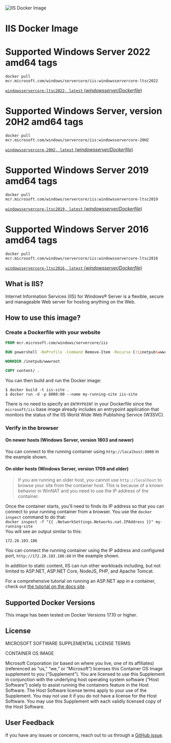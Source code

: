 ![IIS Docker Image](https://avatars2.githubusercontent.com/u/6154722?v=3&s=200)
# IIS Docker Image

# Supported Windows Server 2022 amd64 tags

 `docker pull mcr.microsoft.com/windows/servercore/iis:windowsservercore-ltsc2022`

 [`windowsservercore-ltsc2022, latest` (*windowsserver/Dockerfile*)](https://github.com/Microsoft/iis-docker/blob/main/windowsservercore-ltsc2022/Dockerfile)

# Supported Windows Server, version 20H2 amd64 tags

 `docker pull mcr.microsoft.com/windows/servercore/iis:windowsservercore-20H2`

 [`windowsservercore-20H2, latest` (*windowsserver/Dockerfile*)](https://github.com/Microsoft/iis-docker/blob/main/windowsservercore-20H2/Dockerfile)

# Supported Windows Server 2019 amd64 tags

 `docker pull mcr.microsoft.com/windows/servercore/iis:windowsservercore-ltsc2019`

 [`windowsservercore-ltsc2019, latest` (*windowsserver/Dockerfile*)](https://github.com/Microsoft/iis-docker/blob/main/windowsservercore-ltsc2019/Dockerfile)

# Supported Windows Server 2016 amd64 tags

 `docker pull mcr.microsoft.com/windows/servercore/iis:windowsservercore-ltsc2016`

 [`windowsservercore-ltsc2016, latest` (*windowsserver/Dockerfile*)](https://github.com/Microsoft/iis-docker/blob/main/windowsservercore-ltsc2016/Dockerfile)

## What is IIS?
Internet Information Services (IIS) for Windows® Server is a flexible, secure and manageable Web server for hosting anything on the Web.

## How to use this image?
### Create a Dockerfile with your website
```Dockerfile
FROM mcr.microsoft.com/windows/servercore/iis

RUN powershell -NoProfile -Command Remove-Item -Recurse C:\inetpub\wwwroot\*

WORKDIR /inetpub/wwwroot

COPY content/ .
```
You can then build and run the Docker image:
```
$ docker build -t iis-site .
$ docker run -d -p 8000:80 --name my-running-site iis-site
```

There is no need to specify an `ENTRYPOINT` in your Dockerfile since the `microsoft/iis` base image already includes an entrypoint application that monitors the status of the IIS World Wide Web Publishing Service (W3SVC).

### Verify in the browser

#### On newer hosts (Windows Server, version 1803 and newer)

You can connect to the running container using `http://localhost:8000` in the example shown.

#### On older hosts (Windows Server, version 1709 and older)

> If you are running an older host, you cannot use `http://localhost` to browse your site from the container host. This is because of a known behavior in WinNAT and you need to use the IP address of the container.

 Once the container starts, you'll need to finds its IP address so that you can connect to your running container from a browser. You use the `docker inspect` command to do that:	
 `docker inspect -f "{{ .NetworkSettings.Networks.nat.IPAddress }}" my-running-site`	
 You will see an output similar to this:	
 ```	
172.28.103.186	
```	
 You can connect the running container using the IP address and configured port, `http://172.28.103.186:80` in the example shown.

In addition to static content, IIS can run other workloads including, but not limited to ASP.NET, ASP.NET Core, NodeJS, PHP, and Apache Tomcat.

For a comprehensive tutorial on running an ASP.NET app in a container, check out [the tutorial on the docs site](https://docs.microsoft.com/en-us/dotnet/articles/framework/docker/aspnetmvc).

## Supported Docker Versions
This image has been tested on Docker Versions 17.10 or higher.

## License
MICROSOFT SOFTWARE SUPPLEMENTAL LICENSE TERMS

CONTAINER OS IMAGE

Microsoft Corporation (or based on where you live, one of its affiliates) (referenced as “us,” “we,” or “Microsoft”) licenses this Container OS Image supplement to you (“Supplement”). You are licensed to use this Supplement in conjunction with the underlying host operating system software (“Host Software”) solely to assist running the containers feature in the Host Software. The Host Software license terms apply to your use of the Supplement. You may not use it if you do not have a license for the Host Software. You may use this Supplement with each validly licensed copy of the Host Software.

## User Feedback
If you have any issues or concerns, reach out to us through a [GitHub issue](https://github.com/Microsoft/iis-docker/issues/new).